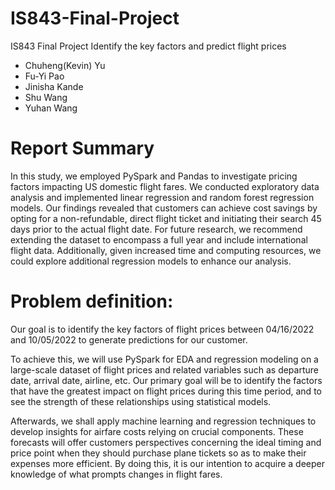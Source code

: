 # IS843-Final-Project
IS843 Final Project Identify the key factors and predict flight prices

- Chuheng(Kevin) Yu
- Fu-Yi Pao
- Jinisha Kande
- Shu Wang
- Yuhan Wang

# Report Summary
In this study, we employed PySpark and Pandas to investigate pricing factors impacting US domestic flight fares. We conducted exploratory data analysis and implemented linear regression and random forest regression models. Our findings revealed that customers can achieve cost savings by opting for a non-refundable, direct flight ticket and initiating their search 45 days prior to the actual flight date. For future research, we recommend extending the dataset to encompass a full year and include international flight data. Additionally, given increased time and computing resources, we could explore additional regression models to enhance our analysis.

# Problem definition:
Our goal is to identify the key factors of flight prices between 04/16/2022 and 10/05/2022 to generate predictions for our customer.

To achieve this, we will use PySpark for EDA and regression modeling on a large-scale dataset of flight prices and related variables such as departure date, arrival date, airline, etc. Our primary goal will be to identify the factors that have the greatest impact on flight prices during this time period, and to see the strength of these relationships using statistical models.

Afterwards, we shall apply machine learning and regression techniques to develop insights for airfare costs relying on crucial components. These forecasts will offer customers perspectives concerning the ideal timing and price point when they should purchase plane tickets so as to make their expenses more efficient. By doing this, it is our intention to acquire a deeper knowledge of what prompts changes in flight fares.
